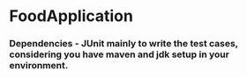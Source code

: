 # FoodApplication

### Dependencies - JUnit mainly to write the test cases, considering you have maven and jdk setup in your environment.

